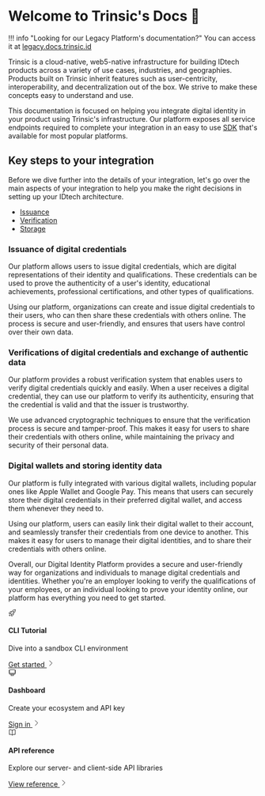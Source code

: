 # Welcome to Trinsic's Docs 👋

!!! info "Looking for our Legacy Platform's documentation?"
    You can access it at <a href="https://legacy.docs.trinsic.id/" target="_blank">legacy.docs.trinsic.id</a>

Trinsic is a cloud-native, web5-native infrastructure for building IDtech products across a variety of use
cases, industries, and geographies. Products built on Trinsic inherit features such as user-centricity,
interoperability, and decentralization out of the box. We strive to make these concepts easy to understand
and use.

This documentation is focused on helping you integrate digital identity in your product using Trinsic's
infrastructure.
Our platform exposes all service endpoints required to complete your integration in an easy to use
<a href="/web">SDK</a> that's available for most popular platforms.

## Key steps to your integration

Before we dive further into the details of your integration, let's go over the main aspects of your integration to help you
make the right decisions in setting up your IDtech architecture.

- [Issuance](#issuance-of-digital-credentials)
- [Verification](#verifications-of-digital-credentials-and-exchange-of-authentic-data)
- [Storage](#digital-wallets-and-storing-identity-data)

### Issuance of digital credentials

Our platform allows users to issue digital credentials, which are digital representations of their identity and qualifications.
These credentials can be used to prove the authenticity of a user's identity, educational achievements, professional certifications, and other types of qualifications.

Using our platform, organizations can create and issue digital credentials to their users, who can then share these credentials with others online.
The process is secure and user-friendly, and ensures that users have control over their own data.

### Verifications of digital credentials and exchange of authentic data

Our platform provides a robust verification system that enables users to verify digital credentials quickly and easily.
When a user receives a digital credential, they can use our platform to verify its authenticity, ensuring that the credential is valid and that the issuer is trustworthy.

We use advanced cryptographic techniques to ensure that the verification process is secure and tamper-proof.
This makes it easy for users to share their credentials with others online, while maintaining the privacy and security of their personal data.

### Digital wallets and storing identity data

Our platform is fully integrated with various digital wallets, including popular ones like Apple Wallet and Google Pay. This means that users can securely store their digital credentials in their preferred digital wallet, and access them whenever they need to.

Using our platform, users can easily link their digital wallet to their account, and seamlessly transfer their credentials from one device to another.
This makes it easy for users to manage their digital identities, and to share their credentials with others online.

Overall, our Digital Identity Platform provides a secure and user-friendly way for organizations and individuals to manage digital credentials and identities.
Whether you're an employer looking to verify the qualifications of your employees, or an individual looking to prove your identity online, our platform has everything you need to get started.

<div class="card-container">
    <div class="card">
        <svg xmlns="http://www.w3.org/2000/svg" fill="none" viewBox="0 0 24 24" stroke-width="1.5" stroke="currentColor"
            width="1rem" height="1rem">
            <path stroke-linecap="round" stroke-linejoin="round"
                d="M15.59 14.37a6 6 0 01-5.84 7.38v-4.8m5.84-2.58a14.98 14.98 0 006.16-12.12A14.98 14.98 0 009.631 8.41m5.96 5.96a14.926 14.926 0 01-5.841 2.58m-.119-8.54a6 6 0 00-7.381 5.84h4.8m2.581-5.84a14.927 14.927 0 00-2.58 5.84m2.699 2.7c-.103.021-.207.041-.311.06a15.09 15.09 0 01-2.448-2.448 14.9 14.9 0 01.06-.312m-2.24 2.39a4.493 4.493 0 00-1.757 4.306 4.493 4.493 0 004.306-1.758M16.5 9a1.5 1.5 0 11-3 0 1.5 1.5 0 013 0z" />
        </svg>
        <h4>CLI Tutorial</h4>
        <p>Dive into a sandbox CLI environment</p>
        <a href="/walkthroughs/vaccination" rel="noreferrer">
            Get started
            <svg xmlns="http://www.w3.org/2000/svg" fill="none" viewBox="0 0 24 24" stroke-width="1.5"
                stroke="currentColor" width="1rem" height="1rem">
                <path stroke-linecap="round" stroke-linejoin="round" d="M8.25 4.5l7.5 7.5-7.5 7.5" />
            </svg>
        </a>
    </div>
    <div class="card">
        <svg xmlns="http://www.w3.org/2000/svg" fill="none" viewBox="0 0 24 24" stroke-width="1.5" stroke="currentColor"
            width="1rem" height="1rem">
            <path stroke-linecap="round" stroke-linejoin="round"
                d="M9 17.25v1.007a3 3 0 01-.879 2.122L7.5 21h9l-.621-.621A3 3 0 0115 18.257V17.25m6-12V15a2.25 2.25 0 01-2.25 2.25H5.25A2.25 2.25 0 013 15V5.25m18 0A2.25 2.25 0 0018.75 3H5.25A2.25 2.25 0 003 5.25m18 0V12a2.25 2.25 0 01-2.25 2.25H5.25A2.25 2.25 0 013 12V5.25" />
        </svg>
        <h4>Dashboard</h4>
        <p>Create your ecosystem and API key</p>
        <a href="https://dashboard.trinsic.cloud/" rel="noreferrer">
            Sign in
            <svg xmlns="http://www.w3.org/2000/svg" fill="none" viewBox="0 0 24 24" stroke-width="1.5"
                stroke="currentColor" width="1rem" height="1rem">
                <path stroke-linecap="round" stroke-linejoin="round" d="M8.25 4.5l7.5 7.5-7.5 7.5" />
            </svg>
        </a>
    </div>
    <div class="card">
        <svg xmlns="http://www.w3.org/2000/svg" fill="none" viewBox="0 0 24 24" stroke-width="1.5" stroke="currentColor"
            width="1rem" height="1rem">
            <path stroke-linecap="round" stroke-linejoin="round"
                d="M12 6.042A8.967 8.967 0 006 3.75c-1.052 0-2.062.18-3 .512v14.25A8.987 8.987 0 016 18c2.305 0 4.408.867 6 2.292m0-14.25a8.966 8.966 0 016-2.292c1.052 0 2.062.18 3 .512v14.25A8.987 8.987 0 0018 18a8.967 8.967 0 00-6 2.292m0-14.25v14.25" />
        </svg>
        <h4>API reference</h4>
        <p>Explore our server- and client-side API libraries</p>
        <a href="/reference/" rel="noreferrer">
            View reference
            <svg xmlns="http://www.w3.org/2000/svg" fill="none" viewBox="0 0 24 24" stroke-width="1.5"
                stroke="currentColor" width="1rem" height="1rem">
                <path stroke-linecap="round" stroke-linejoin="round" d="M8.25 4.5l7.5 7.5-7.5 7.5" />
            </svg>
        </a>
    </div>
</div>

